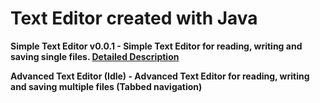 # Text Editor created with Java
**Simple Text Editor v0.0.1 - Simple Text Editor for reading, writing and saving single files. [Detailed Description](/doc)**

**Advanced Text Editor (Idle) - Advanced Text Editor for reading, writing and saving multiple files (Tabbed navigation)**
